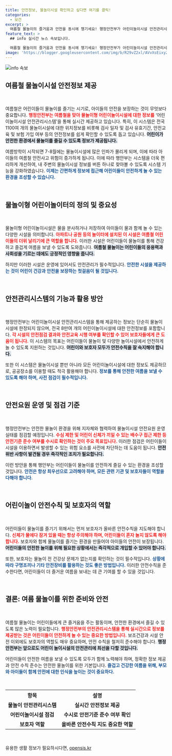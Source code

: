 ```yaml
---
title: 안전정보, 물놀이시설 확인하고 싶다면 여기를 클릭!
categories:
  - 보건
excerpt: >
  여름철 물놀이의 즐거움과 안전을 동시에 챙기세요! 행정안전부가 어린이놀이시설 안전관리시스템을 통해 전국 1100여 개 물놀이시설의 안전정보를 실시간 제공. 안전한 여름을 위한 필수 정보, 지금 확인해보세요!
feature_text: >
  ## info 실시간 뉴스 속보입니다.

  여름철 물놀이의 즐거움과 안전을 동시에 챙기세요! 행정안전부가 어린이놀이시설 안전관리시스템을 통해 전국 1100여 개 물놀이시설의 안전정보를 실시간 제공. 안전한 여름을 위한 필수 정보, 지금 확인해보세요!
image: 'https://blogger.googleusercontent.com/img/b/R29vZ2xl/AVvXsEixyZcFfHzMRdzZMjFBmAUKJYCLCGyLL1o632UiGVXcaFdKo_bkvkuCioo0uUKlGfBVcT3P84aROyZIXSBEx3Aw5nCQ3pTgDom1WDC4m8eifvWiAmWEEVb4x6G_l8C0QH225ldMjyaFvpxGEBGNO37VmDTDMHGhJPq73UglMfDca1-0aw/s1600/blogspot.png'
---
```


<p><img src="https://blogger.googleusercontent.com/img/b/R29vZ2xl/AVvXsEixyZcFfHzMRdzZMjFBmAUKJYCLCGyLL1o632UiGVXcaFdKo_bkvkuCioo0uUKlGfBVcT3P84aROyZIXSBEx3Aw5nCQ3pTgDom1WDC4m8eifvWiAmWEEVb4x6G_l8C0QH225ldMjyaFvpxGEBGNO37VmDTDMHGhJPq73UglMfDca1-0aw/s1600/blogspot.png" alt="info 속보" /></p>

<h2 data-ke-size="size26">여름철 물놀이시설 안전정보 제공</h2>

<p data-ke-size="size16">&nbsp;</p>

<p>여름철은 어린이들이 물놀이를 즐기는 시기로, 아이들의 안전을 보장하는 것이 무엇보다 중요합니다. <b><span style="color: #ee2323;">행정안전부는 여름철을 맞아 물놀이형 어린이놀이시설에 대한 정보를</span></b> ‘어린이놀이시설 안전관리시스템’을 통해 실시간 제공하고 있습니다. 특히, 이 시스템은 전국 1100여 개의 물놀이시설에 대한 위치정보를 비롯해 검사 일자 및 검사 유효기간, 안전교육 및 보험 가입 여부 등의 안전정보를 쉽게 확인할 수 있도록 돕고 있습니다. <b><span style="background-color: #21538527;">어린이가 안전한 환경에서 물놀이를 즐길 수 있도록 정보가 제공됩니다.</span></b> </p>

<p>여름방학이 시작되면 7-8월에는 물놀이시설에 많은 인파가 몰리게 되며, 이에 따라 아이들의 여름철 안전사고 위험이 증가하게 됩니다. 이에 따라 행안부는 시스템을 더욱 편리하게 개선하여, 내 주변의 물놀이시설 정보를 버튼 하나로 찾아볼 수 있도록 시스템 기능을 강화하였습니다. <b><span style="color: #1a5490;">이제는 간편하게 정보에 접근해 어린이들이 안전하게 놀 수 있는 환경을 조성할 수 있습니다.</span></b></p>

<p data-ke-size="size16">&nbsp;</p>

<h2 data-ke-size="size26">물놀이형 어린이놀이터의 정의 및 중요성</h2>

<p data-ke-size="size16">&nbsp;</p>

<p>물놀이형 어린이놀이시설은 물을 분사하거나 저장하여 아이들이 물과 함께 놀 수 있는 다양한 시설을 의미합니다. <b><span style="color: #ee2323;">아파트나 공원 등의 놀이터에 설치된 이 시설은 여름철 어린이들의 더위 날리기에 큰 역할을 합니다.</span></b> 이러한 시설은 어린이들이 물놀이를 통해 건강하고 즐겁게 여름을 보낼 수 있도록 도와줍니다. <b><span style="background-color: #21538527;">여름철 물놀이는 어린이들의 응용력과 사회성을 기르는 데에도 긍정적인 영향을 줍니다.</span></b> </p>

<p>하지만 이러한 시설은 운영에 있어서도 안전관리가 필수적입니다. <b><span style="color: #1a5490;">안전한 시설을 제공하는 것이 어린이 건강과 안전을 보장하는 첫걸음이 될 것입니다.</span></b></p>

<p data-ke-size="size16">&nbsp;</p>

<h2 data-ke-size="size26">안전관리시스템의 기능과 활용 방안</h2>

<p data-ke-size="size16">&nbsp;</p>

<p>행정안전부는 어린이놀이시설 안전관리시스템을 통해 제공하는 정보는 단순히 물놀이시설에 한정되지 않으며, 전국 8만여 개의 어린이놀이시설에 대한 안전정보를 포함합니다. <b><span style="color: #ee2323;">각 시설의 안전점검 결과와 안전교육 시행 여부를 확인할 수 있어 보호자들에게 큰 도움이 됩니다.</span></b> 이 시스템의 목표는 어린이들이 물놀이 및 다양한 놀이시설에서 안전하게 놀 수 있도록 지원하는 것입니다. <b><span style="background-color: #21538527;">어린이와 보호자 모두가 안전수칙을 잘 숙지해야 합니다.</span></b> </p>

<p>또한 이 시스템은 물놀이시설 뿐만 아니라 모든 어린이놀이시설에 대한 정보도 제공하므로, 공공장소를 이용할 때도 적극 활용해야 합니다. <b><span style="color: #1a5490;">정보를 통해 안전한 여름을 보낼 수 있도록 해야 하며, 사전 점검이 필수적입니다.</span></b> </p>

<p data-ke-size="size16">&nbsp;</p>

<h2 data-ke-size="size26">안전요원 운영 및 점검 기준</h2>

<p data-ke-size="size16">&nbsp;</p>

<p>행정안전부는 안전한 물놀이 환경을 위해 지자체와 협력하여 물놀이시설 안전요원 운영 실태를 점검할 예정입니다. <b><span style="color: #ee2323;">수심 제한 및 어린이 신체가 끼일 수 있는 배수구 접근 제한 등 안전기준 준수 여부를 수시로 확인하는 것이 주요 목표입니다.</span></b> 이러한 점검은 어린이들이 시설을 이용하면서 발생할 수 있는 위험 요소를 사전에 차단하는 데 도움이 됩니다. <b><span style="background-color: #21538527;">안전 위반 사항이 발견될 경우 즉각적인 조치가 필요합니다.</span></b></p>

<p>이런 방안을 통해 행안부는 어린이들이 물놀이를 안전하게 즐길 수 있는 환경을 조성할 것입니다. <b><span style="color: #1a5490;">안전은 항상 최우선으로 고려해야 하며, 모든 관련 기관 및 보호자들이 역할을 다해야 합니다.</span></b> </p>

<p data-ke-size="size16">&nbsp;</p>

<h2 data-ke-size="size26">어린이놀이 안전수칙 및 보호자의 역할</h2>

<p data-ke-size="size16">&nbsp;</p>

<p>어린이들이 물놀이를 즐기기 위해서는 먼저 보호자가 올바른 안전수칙을 지도해야 합니다. <b><span style="color: #ee2323;">신체가 물에다 잠겨 있을 때는 항상 주의해야 하며, 어린이들이 혼자 놀지 않도록 해야 합니다.</span></b> 보호자와 함께 물놀이를 즐기는 환경을 만들어야 아이들의 안전이 보장됩니다. <b><span style="background-color: #21538527;">어린이들의 안전한 놀이를 위해 필요한 상황에서는 즉각적으로 개입할 수 있어야 합니다.</span></b></p>

<p>또한, 보호자는 물놀이 전 건강상 문제가 없는지를 확인하는 것이 필수적입니다. <b><span style="color: #1a5490;">상황에 따라 구명조끼나 기타 안전장비를 활용하는 것도 좋은 방법입니다.</span></b> 이러한 안전수칙을 준수한다면, 어린이들이 더 즐거운 여름을 보내는 데 큰 기여를 할 수 있을 것입니다.</p>

<p data-ke-size="size16">&nbsp;</p>

<h2 data-ke-size="size26">결론: 여름 물놀이를 위한 준비와 안전</h2>

<p data-ke-size="size16">&nbsp;</p>

<p>여름철 물놀이는 어린이들에게 큰 즐거움을 주는 활동이며, 안전한 환경에서 즐길 수 있도록 많은 노력이 필요합니다. <b><span style="color: #ee2323;">행정안전부의 안전관리시스템을 통해 실시간으로 정보를 제공받는 것은 어린이들이 안전하게 놀 수 있는 중요한 방법입니다.</span></b> 보조건강과 시설 안전 이외에도 보호자의 역할도 매우 중요하며, 안전 수칙을 철저히 준수해야 합니다. <b><span style="background-color: #21538527;">행정안전부는 앞으로도 어린이 놀이시설의 안전관리에 최선을 다할 것입니다.</span></b> </p>

<p>어린이들이 안전한 여름을 보낼 수 있도록 모두가 함께 노력해야 하며, 정확한 정보 제공과 안전 수칙 준수는 안전한 물놀이를 위한 기본입니다. <b><span style="color: #1a5490;">즐겁고 건강한 여름을 위해, 부모와 아이들이 함께 안전에 대한 인식을 높이는 것이 중요하다.</span></b></p>

<p data-ke-size="size16">&nbsp;</p>

<table style="width: 100%; border-collapse: collapse;">
    <tr>
        <th style="text-align: center; height: 28px;"><b>항목</b></th>
        <th style="text-align: center; height: 28px;"><b>설명</b></th>
    </tr>
    <tr>
        <td style="text-align: center; height: 17px;"><b>물놀이 안전관리시스템</b></td>
        <td style="text-align: center; height: 17px;"><b>실시간 안전정보 제공</b></td>
    </tr>
    <tr>
        <td style="text-align: center; height: 17px;"><b>어린이놀이시설 점검</b></td>
        <td style="text-align: center; height: 17px;"><b>수시로 안전기준 준수 여부 확인</b></td>
    </tr>
    <tr>
        <td style="text-align: center; height: 17px;"><b>보호자 역할</b></td>
        <td style="text-align: center; height: 17px;"><b>올바른 안전수칙 지도 중요한 역할</b></td>
    </tr>
</table>

<p data-ke-size="size16">&nbsp;</p>
유용한 생활 정보가 필요하시다면, <a href="https://opensis.kr" rel="dofollow">opensis.kr</a>


